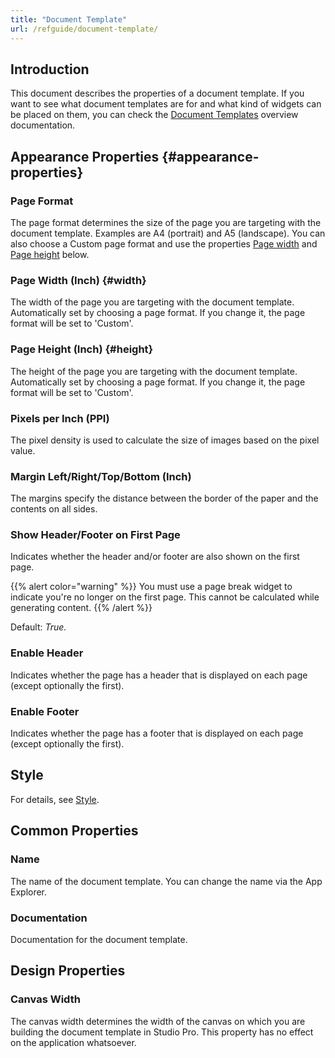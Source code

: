 ```yaml
---
title: "Document Template"
url: /refguide/document-template/
---
```


## Introduction

This document describes the properties of a document template. If you want to see what document templates are for and what kind of widgets can be placed on them, you can check the [Document Templates](/refguide/document-templates/) overview documentation.

## Appearance Properties {#appearance-properties}

### Page Format

The page format determines the size of the page you are targeting with the document template. Examples are A4 (portrait) and A5 (landscape). You can also choose a Custom page format and use the properties [Page width](#width) and [Page height](#height) below.

### Page Width (Inch) {#width}

The width of the page you are targeting with the document template. Automatically set by choosing a page format. If you change it, the page format will be set to 'Custom'.

### Page Height (Inch) {#height}

The height of the page you are targeting with the document template. Automatically set by choosing a page format. If you change it, the page format will be set to 'Custom'.

### Pixels per Inch (PPI)

The pixel density is used to calculate the size of images based on the pixel value.

### Margin Left/Right/Top/Bottom (Inch)

The margins specify the distance between the border of the paper and the contents on all sides.

### Show Header/Footer on First Page

Indicates whether the header and/or footer are also shown on the first page.

{{% alert color="warning" %}}
You must use a page break widget to indicate you're no longer on the first page. This cannot be calculated while generating content.
{{% /alert %}}

Default: *True.*

### Enable Header

Indicates whether the page has a header that is displayed on each page (except optionally the first).

### Enable Footer

Indicates whether the page has a footer that is displayed on each page (except optionally the first).

## Style

For details, see [Style](/refguide/style/).

## Common Properties

### Name

The name of the document template. You can change the name via the App Explorer.

### Documentation

Documentation for the document template.

## Design Properties

### Canvas Width

The canvas width determines the width of the canvas on which you are building the document template in Studio Pro. This property has no effect on the application whatsoever.
